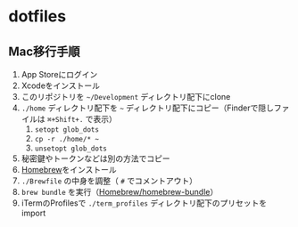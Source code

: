 # dotfiles

## Mac移行手順

1. App Storeにログイン
1. Xcodeをインストール
1. このリポジトリを `~/Development` ディレクトリ配下にclone
1. `./home` ディレクトリ配下を `~` ディレクトリ配下にコピー（Finderで隠しファイルは `⌘+Shift+.` で表示）
    1. `setopt glob_dots`
    1. `cp -r ./home/* ~`
    1. `unsetopt glob_dots`
1. 秘密鍵やトークンなどは別の方法でコピー
1. [Homebrew](https://github.com/Homebrew/brew)をインストール
1. `./Brewfile` の中身を調整（ `#` でコメントアウト）
1. `brew bundle` を実行（[Homebrew/homebrew-bundle](https://github.com/Homebrew/homebrew-bundle)）
1. iTermのProfilesで `./term_profiles` ディレクトリ配下のプリセットをimport

